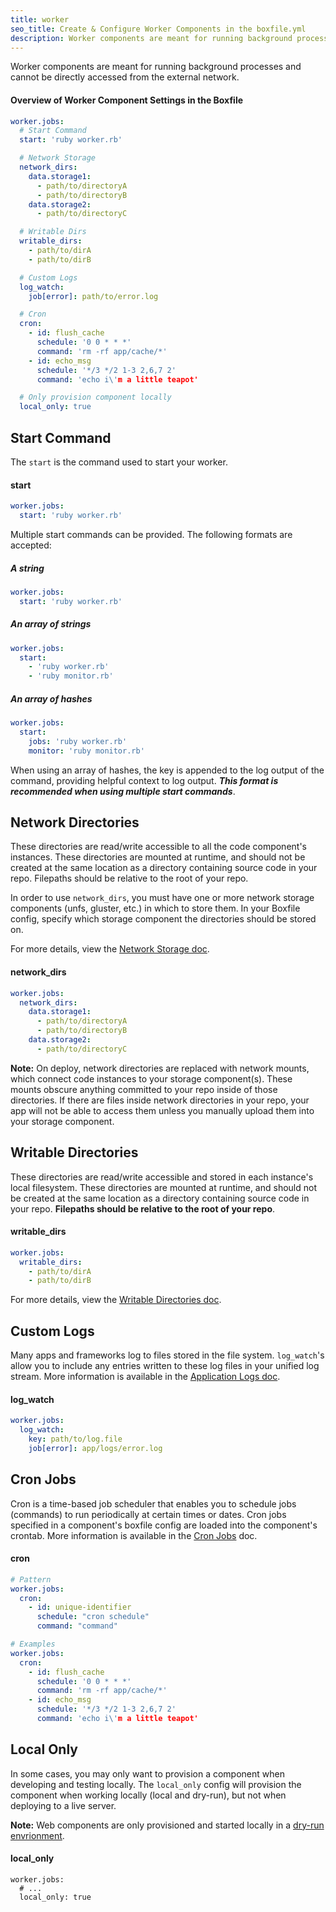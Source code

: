 ```yaml
---
title: worker
seo_title: Create & Configure Worker Components in the boxfile.yml
description: Worker components are meant for running background processes and do not have a public endpoint. They are configured in your boxfile.yml.
---
```


Worker components are meant for running background processes and cannot be directly accessed from the external network.

#### Overview of Worker Component Settings in the Boxfile
```yaml
worker.jobs:
  # Start Command
  start: 'ruby worker.rb'

  # Network Storage
  network_dirs:
    data.storage1:
      - path/to/directoryA
      - path/to/directoryB
    data.storage2:
      - path/to/directoryC

  # Writable Dirs
  writable_dirs:
    - path/to/dirA
    - path/to/dirB

  # Custom Logs
  log_watch:
    job[error]: path/to/error.log

  # Cron
  cron:
    - id: flush_cache
      schedule: '0 0 * * *'
      command: 'rm -rf app/cache/*'
    - id: echo_msg
      schedule: '*/3 */2 1-3 2,6,7 2'
      command: 'echo i\'m a little teapot'

  # Only provision component locally
  local_only: true
```

## Start Command
The `start` is the command used to start your worker.

#### start
```yaml
worker.jobs:
  start: 'ruby worker.rb'
```

Multiple start commands can be provided. The following formats are accepted:

##### A string

```yaml
worker.jobs:
  start: 'ruby worker.rb'
```

##### An array of strings

```yaml
worker.jobs:
  start:
    - 'ruby worker.rb'
    - 'ruby monitor.rb'
```

##### An array of hashes

```yaml
worker.jobs:
  start:
    jobs: 'ruby worker.rb'
    monitor: 'ruby monitor.rb'
```

When using an array of hashes, the key is appended to the log output of the command, providing helpful context to log output. ***This format is recommended when using multiple start commands***.

## Network Directories
These directories are read/write accessible to all the code component's instances. These directories are mounted at runtime, and should not be created at the same location as a directory containing source code in your repo. Filepaths should be relative to the root of your repo.

In order to use `network_dirs`, you must have one or more network storage components (unfs, gluster, etc.) in which to store them. In your Boxfile config, specify which storage component the directories should be stored on.

For more details, view the [Network Storage doc](/app-config/network-storage/).

#### network_dirs
```yaml
worker.jobs:
  network_dirs:
    data.storage1:
      - path/to/directoryA
      - path/to/directoryB
    data.storage2:
      - path/to/directoryC
```

**Note:** On deploy, network directories are replaced with network mounts, which connect code instances to your storage component(s). These mounts obscure anything committed to your repo inside of those directories. If there are files inside network directories in your repo, your app will not be able to access them unless you manually upload them into your storage component.

## Writable Directories
These directories are read/write accessible and stored in each instance's local filesystem. These directories are mounted at runtime, and should not be created at the same location as a directory containing source code in your repo. **Filepaths should be relative to the root of your repo**.

#### writable\_dirs
```yaml
worker.jobs:
  writable_dirs:
    - path/to/dirA
    - path/to/dirB
```

For more details, view the [Writable Directories doc](/app-config/writable-dirs/).

## Custom Logs
Many apps and frameworks log to files stored in the file system. `log_watch`'s allow you to include any entries written to these log files in your unified log stream. More information is available in the [Application Logs doc](/app-config/app-logs/).

#### log_watch
```yaml
worker.jobs:
  log_watch:
    key: path/to/log.file
    job[error]: app/logs/error.log
```

## Cron Jobs
Cron is a time-based job scheduler that enables you to schedule jobs (commands) to run periodically at certain times or dates. Cron jobs specified in a component's boxfile config are loaded into the component's crontab. More information is available in the [Cron Jobs](/app-config/cron-jobs/) doc.

#### cron
```yaml
# Pattern
worker.jobs:
  cron:
    - id: unique-identifier
      schedule: "cron schedule"
      command: "command"

# Examples
worker.jobs:
  cron:
    - id: flush_cache
      schedule: '0 0 * * *'
      command: 'rm -rf app/cache/*'
    - id: echo_msg
      schedule: '*/3 */2 1-3 2,6,7 2'
      command: 'echo i\'m a little teapot'
```

## Local Only
In some cases, you may only want to provision a component when developing and testing locally. The `local_only` config will provision the component when working locally (local and dry-run), but not when deploying to a live server.

**Note:** Web components are only provisioned and started locally in a [dry-run envrionment](/workflow/deploy-code/#preview-locally).

#### local_only
```
worker.jobs:
  # ...
  local_only: true
```
